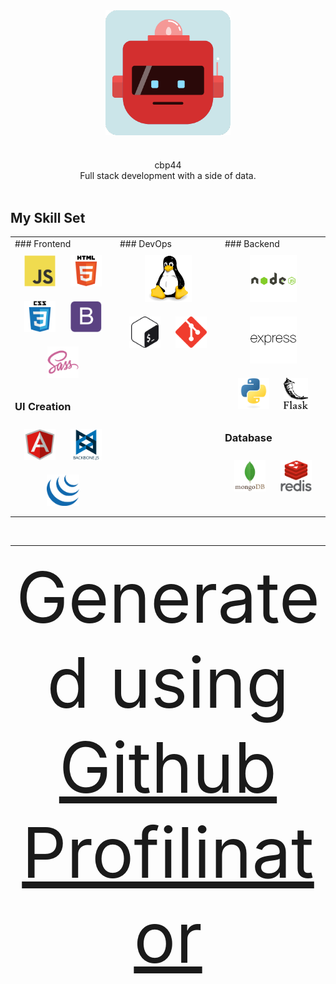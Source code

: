 <div align="center">
 <img src="avatar.png" align="center" height="200" width="200" />
</div>

#
<div align="center">cbp44</div>

<div align="center">Full stack development with a side of data.</div>

<br />

## My Skill Set
<table>
 <tr>
  <td valign="top" width="33%">
   ### Frontend
   <div align="center">
    <img
     style="margin: 10px"
     src="icons/javascript-original.svg"
     alt="JavaScript"
     height="50"
    />
    <img
     style="margin: 10px"
     src="icons/html5-original-wordmark.svg"
     alt="HTML5"
     height="50"
    />
    <img
     style="margin: 10px"
     src="icons/css3-original-wordmark.svg"
     alt="CSS3"
     height="50"
    />
    <img
     style="margin: 10px"
     src="icons/bootstrap-plain.svg"
     alt="Bootstrap"
     height="50"
    />
    <img
     style="margin: 10px"
     src="icons/sass-original.svg"
     alt="Sass"
     height="50"
    />
   </div>

   ### UI Creation
   <div align="center">
    <img
     style="margin: 10px"
     src="icons/angularjs-original.svg"
     alt="Angular"
     height="50"
    />
    <img
     style="margin: 10px"
     src="icons/backbonejs-original-wordmark.svg"
     alt="Backbone.js"
     height="50"
    />
    <img style="margin: 10px" src="icons/jquery.png" alt="jQuery" height="50" />
   </div>
  </td>
  <td valign="top" width="33%">
   ### DevOps
   <div align="center">
    <img
     style="margin: 10px"
     src="icons/linux-original.svg"
     alt="Linux"
     height="75"
    />
   </div>

   <div align="center">
    <img
     style="margin: 10px"
     src="icons/gnu_bash-icon.svg"
     alt="Bash"
     height="50"
    />
    <img
     style="margin: 10px"
     src="icons/git-scm-icon.svg"
     alt="Git"
     height="50"
    />
   </div>

   <div align="center"></div>
  </td>
  <td valign="top" width="33%">
   ### Backend
   <div align="center">
    <img
     style="margin: 10px"
     src="icons/nodejs-original-wordmark.svg"
     alt="Node.js"
     height="75"
    />
    <img
     style="margin: 10px"
     src="icons/express-original-wordmark.svg"
     alt="Express.js"
     height="75"
    />
   </div>

   <div align="center">
    <img
     style="margin: 10px"
     src="icons/python-original.svg"
     alt="Python"
     height="50"
    />
    <img style="margin: 10px" src="icons/flask.png" alt="Flask" height="50" />
   </div>

   ### Database
   <div align="center">
    <img
     style="margin: 10px"
     src="icons/mongodb-original-wordmark.svg"
     alt="MongoDB"
     height="50"
    />
    <img
     style="margin: 10px"
     src="icons/redis-original-wordmark.svg"
     alt="Redis"
     height="50"
    />
   </div>
  </td>
 </tr>
</table>

<br />

----
<div align="center" style="font-size:8em">
 Generated using
 <a href="https://profilinator.rishav.dev/" target="_blank">Github Profilinator</a>
</div>
